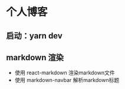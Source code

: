 # 个人博客
## 启动：yarn dev
## markdown 渲染
* 使用 react-markdown 渲染markdown文件
* 使用 markdown-navbar 解析markdown标题